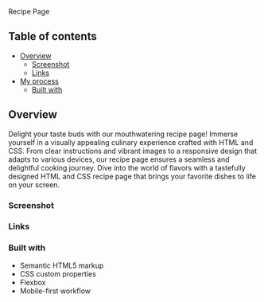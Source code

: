 Recipe Page

## Table of contents

- [Overview](#overview)
  - [Screenshot](#screenshot)
  - [Links](#links)
- [My process](#my-process)
  - [Built with](#built-with)


## Overview

Delight your taste buds with our mouthwatering recipe page! Immerse yourself in a visually appealing culinary experience crafted with HTML and CSS. From clear instructions and vibrant images to a responsive design that adapts to various devices, our recipe page ensures a seamless and delightful cooking journey. Dive into the world of flavors with a tastefully designed HTML and CSS recipe page that brings your favorite dishes to life on your screen.

### Screenshot


### Links


### Built with

- Semantic HTML5 markup
- CSS custom properties
- Flexbox
- Mobile-first workflow

